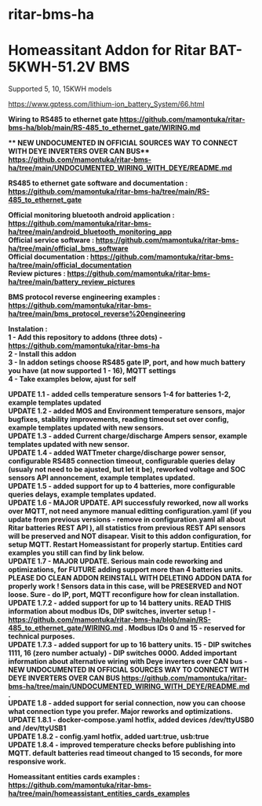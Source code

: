 # ritar-bms-ha
# <b>Homeassitant Addon for Ritar BAT-5KWH-51.2V BMS</b></br>

Supported 5, 10, 15KWH models</br>

https://www.gptess.com/lithium-ion_battery_System/66.html

<b>Wiring to RS485 to ethernet gate<b> https://github.com/mamontuka/ritar-bms-ha/blob/main/RS-485_to_ethernet_gate/WIRING.md </br>

** NEW UNDOCUMENTED IN OFFICIAL SOURCES WAY TO CONNECT WITH DEYE INVERTERS OVER CAN BUS**
https://github.com/mamontuka/ritar-bms-ha/tree/main/UNDOCUMENTED_WIRING_WITH_DEYE/README.md

RS485 to ethernet gate software and documentation : https://github.com/mamontuka/ritar-bms-ha/tree/main/RS-485_to_ethernet_gate </br>

Official monitoring bluetooth android application : https://github.com/mamontuka/ritar-bms-ha/tree/main/android_bluetooth_monitoring_app </br>
Official service software : https://github.com/mamontuka/ritar-bms-ha/tree/main/official_bms_software </br>
Official documentation : https://github.com/mamontuka/ritar-bms-ha/tree/main/official_documentation </br>
Review pictures : https://github.com/mamontuka/ritar-bms-ha/tree/main/battery_review_pictures </br>

BMS protocol reverse engineering examples : https://github.com/mamontuka/ritar-bms-ha/tree/main/bms_protocol_reverse%20engineering </br>


Instalation : </br>
1 - Add this repository to addons (three dots) - https://github.com/mamontuka/ritar-bms-ha </br>
2 - Install this addon </br>
3 - In addon setings choose RS485 gate IP, port, and how much battery you have (at now supported 1 - 16), MQTT settings </br>
4 - Take examples below, ajust for self </br>

UPDATE 1.1 - added cells temperature sensors 1-4 for batteries 1-2, example templates updated</br>
UPDATE 1.2 - added MOS and Environment temperature sensors, major bugfixes, stability improvements, reading timeout set over config, example templates updated with new sensors. </br>
UPDATE 1.3 - added Current charge/discharge Ampers sensor, example templates updated with new sensor. </br>
UPDATE 1.4 - added WATTmeter charge/discharge power sensor, configurable RS485 connection timeout, configurable queries delay (usualy not need to be ajusted, but let it be), reworked voltage and SOC sensors API annoncement,  example templates updated. </br>
UPDATE 1.5 - added support for up to 4 batteries, more configurable queries delays, example templates updated. </br>
UPDATE 1.6 - MAJOR UPDATE. API successfuly reworked, now all works over MQTT, not need anymore manual editting configuration.yaml (if you update from previous versions - remove in configuration.yaml all about Ritar batteries REST API ), all statistics from previous REST API sensors will be preserved and NOT disapear. Visit to this addon configuration, for setup MQTT. Restart Homeassistant for properly startup. Entities card examples you still can find by link below. </br>
UPDATE 1.7 - MAJOR UPDATE. Serious main code reworking and optimizations, for FUTURE adding support more than 4 batteries units. PLEASE DO CLEAN ADDON REINSTALL WITH DELETING ADDON DATA for properly work ! Sensors data in this case, will be PRESERVED and NOT loose. Sure - do IP, port, MQTT reconfigure how for clean installation.</br>
UPDATE 1.7.2 - added support for **up to 14 battery units. READ THIS information about modbus IDs, DIP switches, inverter setup !** - https://github.com/mamontuka/ritar-bms-ha/blob/main/RS-485_to_ethernet_gate/WIRING.md . Modbus IDs 0 and 15 - reserved for technical purposes. </br>
UPDATE 1.7.3 - added support for **up to 16 battery units. 15 - DIP switches 1111, 16 (zero number actualy) - DIP switches 0000.** Added important information about alternative wiring with Deye inverters over **CAN bus - NEW UNDOCUMENTED IN OFFICIAL SOURCES WAY TO CONNECT WITH DEYE INVERTERS OVER CAN BUS**
https://github.com/mamontuka/ritar-bms-ha/tree/main/UNDOCUMENTED_WIRING_WITH_DEYE/README.md </br>
.</br>
UPDATE 1.8 - added support for serial connection, now you can choose what connection type you prefer. Major reworks and optimizations. </br>
UPDATE 1.8.1 - docker-compose.yaml hotfix, added devices /dev/ttyUSB0 and /dev/ttyUSB1 </br>
UPDATE 1.8.2 - config.yaml hotfix, added uart:true, usb:true </br>
UPDATE 1.8.4 - improved temperature checks before publishing into MQTT. default batteries read timeout changed to 15 seconds, for more responsive work.

Homeassitant entities cards examples : https://github.com/mamontuka/ritar-bms-ha/tree/main/homeassistant_entities_cards_examples </br>

